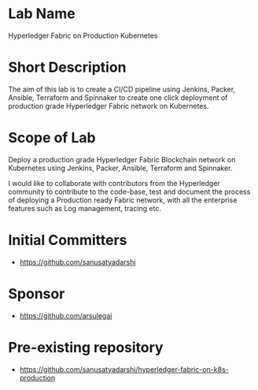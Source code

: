 # Lab Name
Hyperledger Fabric on Production Kubernetes

# Short Description
The aim of this lab is to create a  CI/CD pipeline using Jenkins, Packer, Ansible, Terraform and Spinnaker to create one click deployment of production grade Hyperledger Fabric network on Kubernetes.


# Scope of Lab

Deploy a production grade Hyperledger Fabric Blockchain network on Kubernetes using Jenkins, Packer, Ansible, Terraform and Spinnaker.

I would like to collaborate with contributors from the Hyperledger community to contribute to the code-base, test and document the process of deploying a Production ready Fabric network, with all the enterprise features such as Log management, tracing etc. 

# Initial Committers
- https://github.com/sanusatyadarshi

# Sponsor
- https://github.com/arsulegai

# Pre-existing repository
- https://github.com/sanusatyadarshi/hyperledger-fabric-on-k8s-production